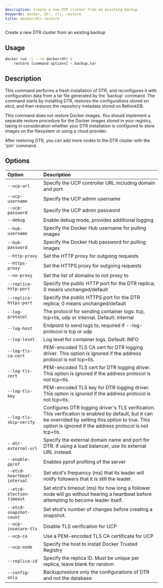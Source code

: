 ```yaml
---
description: Create a new DTR cluster from an existing backup
keywords: docker, dtr, cli, restore
title: docker/dtr restore
---
```

Create a new DTR cluster from an existing backup

## Usage

```bash
docker run -i --rm docker/dtr \
    restore [command options] < backup.tar
```

## Description

This command performs a fresh installation of DTR, and reconfigures it with configuration data from a tar file generated by the 'backup' command. The command starts by installing DTR, restores the configurations stored on etcd, and then restores the repository metadata stored on RethinkDB.

This command does not restore Docker images. You should implement a separate restore procedure for the Docker images stored in your registry, taking in consideration whether your DTR installation is configured to store images on the filesystem or using a cloud provider.

After restoring DTR, you can add more nodes to the DTR cluster with the 'join' command.

## Options

| Option                      | Description                                                                                                                                                                                                       |
|:--------------------------- |:----------------------------------------------------------------------------------------------------------------------------------------------------------------------------------------------------------------- |
| `--ucp-url`                 | Specify the UCP controller URL including domain and port                                                                                                                                                          |
| `--ucp-username`            | Specify the UCP admin username                                                                                                                                                                                    |
| `--ucp-password`            | Specify the UCP admin password                                                                                                                                                                                    |
| `--debug`                   | Enable debug mode, provides additional logging                                                                                                                                                                    |
| `--hub-username`            | Specify the Docker Hub username for pulling images                                                                                                                                                                |
| `--hub-password`            | Specify the Docker Hub password for pulling images                                                                                                                                                                |
| `--http-proxy`              | Set the HTTP proxy for outgoing requests                                                                                                                                                                          |
| `--https-proxy`             | Set the HTTPS proxy for outgoing requests                                                                                                                                                                         |
| `--no-proxy`                | Set the list of domains to not proxy to                                                                                                                                                                           |
| `--replica-http-port`       | Specify the public HTTP port for the DTR replica; 0 means unchanged/default                                                                                                                                       |
| `--replica-https-port`      | Specify the public HTTPS port for the DTR replica; 0 means unchanged/default                                                                                                                                      |
| `--log-protocol`            | The protocol for sending container logs: tcp, tcp+tls, udp or internal. Default: internal                                                                                                                         |
| `--log-host`                | Endpoint to send logs to, required if --log-protocol is tcp or udp                                                                                                                                                |
| `--log-level`               | Log level for container logs. Default: INFO                                                                                                                                                                       |
| `--log-tls-ca-cert`         | PEM-encoded TLS CA cert for DTR logging driver. This option is ignored if the address protocol is not tcp+tls.                                                                                                    |
| `--log-tls-cert`            | PEM-encoded TLS cert for DTR logging driver. This option is ignored if the address protocol is not tcp+tls.                                                                                                       |
| `--log-tls-key`             | PEM-encoded TLS key for DTR logging driver. This option is ignored if the address protocol is not tcp+tls.                                                                                                        |
| `--log-tls-skip-verify`     | Configures DTR logging driver's TLS verification. This verification is enabled by default, but it can be overrided by setting this option to true. This option is ignored if the address protocol is not tcp+tls. |
| `--dtr-external-url`        | Specify the external domain name and port for DTR. If using a load balancer, use its external URL instead.                                                                                                        |
| `--enable-pprof`            | Enables pprof profiling of the server                                                                                                                                                                             |
| `--etcd-heartbeat-interval` | Set etcd's frequency (ms) that its leader will notify followers that it is still the leader.                                                                                                                      |
| `--etcd-election-timeout`   | Set etcd's timeout (ms) for how long a follower node will go without hearing a heartbeat before attempting to become leader itself.                                                                               |
| `--etcd-snapshot-count`     | Set etcd's number of changes before creating a snapshot.                                                                                                                                                          |
| `--ucp-insecure-tls`        | Disable TLS verification for UCP                                                                                                                                                                                  |
| `--ucp-ca`                  | Use a PEM-encoded TLS CA certificate for UCP                                                                                                                                                                      |
| `--ucp-node`                | Specify the host to install Docker Trusted Registry                                                                                                                                                               |
| `--replica-id`              | Specify the replica ID. Must be unique per replica, leave blank for random                                                                                                                                        |
| `--config-only`             | Backup/restore only the configurations of DTR and not the database                                                                                                                                                |